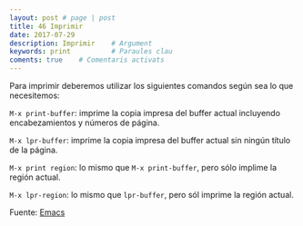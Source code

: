 ```yaml
---
layout: post # page | post
title: 46 Imprimir
date: 2017-07-29 
description: Imprimir    # Argument
keywords: print          # Paraules clau
coments: true    # Comentaris activats
---
```


Para imprimir deberemos utilizar los siguientes comandos según sea lo que necesitemos:

`M-x print-buffer`: imprime la copia impresa del buffer actual incluyendo encabezamientos y números de página.

`M-x lpr-buffer`: imprime la copia impresa del buffer actual sin ningún título de la página.

`M-x print region`: lo mismo que `M-x print-buffer`, pero sólo implime la región actual.

`M-x lpr-region`: lo mismo que `lpr-buffer`, pero sól imprime la región actual.

Fuente: [Emacs](https://www.gnu.org/software/emacs/manual/html_node/emacs/Printing.html)
